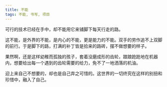 ```yaml
---
title: 不能
tags: 不能, 书写, 项目
---
```



可行的技术已经在手中，却不能用它来铺脚下每天行走的路。

这不能，是外界的不能，是内心的不能，更是能力的不能。双手的劳作追不上双脚的前行。于是脚下的路，打满的补丁皆是拾来的路砖，摆不做想要的样子。

果然啊，还是这样幼稚而孤独的孩子，套着没磨成形的齿轮，踉踉跄跄地在机器内，想要给出每一个遇到的齿轮需要的给力，免不了一地洒落的机油。

迎上来自己不想要的，却也是自己弃之可惜的。这世界的一切终究在这样的别扭和珍惜中，融入了自己。

